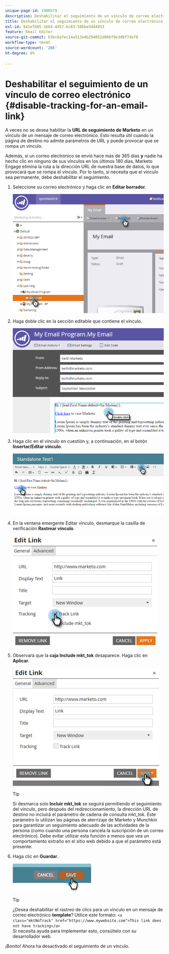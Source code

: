 ```yaml
---
unique-page-id: 1900579
description: Deshabilitar el seguimiento de un vínculo de correo electrónico - Documentos de Marketo - Documentación del producto
title: Deshabilitar el seguimiento de un vínculo de correo electrónico
exl-id: 841ef605-1664-4457-bc83-50bbe5d44853
feature: Email Editor
source-git-commit: b3bc6a7ec14a513e4b294852d066f9e3d0f74ef8
workflow-type: tm+mt
source-wordcount: '266'
ht-degree: 0%

---
```


# Deshabilitar el seguimiento de un vínculo de correo electrónico {#disable-tracking-for-an-email-link}

A veces no se desea habilitar la **URL de seguimiento de Marketo** en un vínculo de un mensaje de correo electrónico. Esto resulta útil cuando la página de destino no admite parámetros de URL y puede provocar que se rompa un vínculo.

Además, si un correo electrónico se envió hace más de 365 días **y** nadie ha hecho clic en ninguno de sus vínculos en los últimos 180 días, Marketo Engage elimina la ruta a la dirección URL de nuestra base de datos, lo que provocará que se rompa el vínculo. Por lo tanto, si necesita que el vínculo sea permanente, debe deshabilitar el seguimiento.

1. Seleccione su correo electrónico y haga clic en **Editar borrador**.

   ![](assets/one-7.png)

1. Haga doble clic en la sección editable que contiene el vínculo.

   ![](assets/two-6.png)

1. Haga clic en el vínculo en cuestión y, a continuación, en el botón **Insertar/Editar vínculo**.

   ![](assets/three-6.png)

1. En la ventana emergente Editar vínculo, desmarque la casilla de verificación **Rastrear vínculo**.

   ![](assets/four-4.png)

1. Observará que la **caja Include mkt_tok** desaparece. Haga clic en **Aplicar**.

   ![](assets/five-3.png)

   >[!TIP]
   >
   >Si desmarca solo **Incluir mkt_tok** se seguirá permitiendo el seguimiento del vínculo, pero después del redireccionamiento, la dirección URL de destino no incluirá el parámetro de cadena de consulta mkt_tok. Este parámetro lo utilizan las páginas de aterrizaje de Marketo y Munchkin para garantizar un seguimiento adecuado de las actividades de la persona (como cuando una persona cancela la suscripción de un correo electrónico). Debe evitar utilizar esta función a menos que vea un comportamiento extraño en el sitio web debido a que el parámetro está presente.

1. Haga clic en **Guardar**.

   ![](assets/image2014-9-17-22-3a25-3a20.png)

   >[!TIP]
   >
   >¿Desea deshabilitar el rastreo de clics para un vínculo en un mensaje de correo electrónico **template**? Utilice este formato:
   >`<a class="mktNoTrack" href="https://www.mywebsite.com">This link does not have tracking</a>`\
   >Si necesita ayuda para implementar esto, consúltelo con su desarrollador web.

¡Bonito! Ahora ha desactivado el seguimiento de un vínculo.
